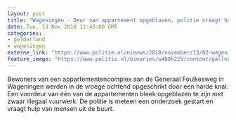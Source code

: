 ```yaml
---
layout: post
title: "Wageningen - Deur van appartement opgeblazen, politie vraagt hulp"
date: Tue, 13 Nov 2018 11:43:00 GMT
categories: 
- gelderland 
- wageningen 
externe_link: "https://www.politie.nl/nieuws/2018/november/13/02-wageningen-deur-van-appartement-opgeblazen-politie-vraagt-hulp.html"
feature_image: "https://www.politie.nl/binaries/w400h225/content/gallery/politie/stockfotos/algemeen/afzetlint-bij-een-afzetting-van-een-pd.jpg"
---
```


Bewoners van een appartementencomplex aan de Generaal Foulkesweg in Wageningen werden in de vroege ochtend opgeschrikt door een harde knal. Een voordeur van één van de appartementen bleek opgeblazen te zijn met zwaar illegaal vuurwerk. De politie is meteen een onderzoek gestart en vraagt hulp van mensen uit de buurt.
